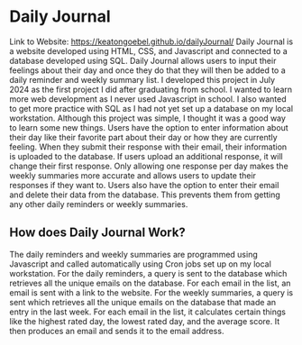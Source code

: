 # Daily Journal
Link to Website: https://keatongoebel.github.io/dailyJournal/
Daily Journal is a website developed using HTML, CSS, and Javascript and connected to a database developed using SQL. Daily Journal allows users to input their feelings about their day and once they do that they will then be added to a daily reminder and weekly summary list. I developed this project in July 2024 as the first project I did after graduating from school. I wanted to learn more web development as I never used Javascript in school. I also wanted to get more practice with SQL as I had not yet set up a database on my local workstation. Although this project was simple, I thought it was a good way to learn some new things. Users have the option to enter information about their day like their favorite part about their day or how they are currently feeling. When they submit their response with their email, their information is uploaded to the database. If users upload an additional response, it will change their first response. Only allowing one response per day makes the weekly summaries more accurate and allows users to update their responses if they want to. Users also have the option to enter their email and delete their data from the database. This prevents them from getting any other daily reminders or weekly summaries. 
## How does Daily Journal Work? 
The daily reminders and weekly summaries are programmed using Javascript and called automatically using Cron jobs set up on my local workstation.
For the daily reminders, a query is sent to the database which retrieves all the unique emails on the database. For each email in the list, an email is sent with a link to the website. For the weekly summaries, a query is sent which retrieves all the unique emails on the database that made an entry in the last week. For each email in the list, it calculates certain things like the highest rated day, the lowest rated day, and the average score. It then produces an email and sends it to the email address.
 
